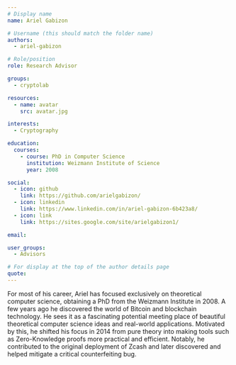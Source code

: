 ```yaml
---
# Display name
name: Ariel Gabizon

# Username (this should match the folder name)
authors:
  - ariel-gabizon

# Role/position
role: Research Advisor

groups:
  - cryptolab

resources:
  - name: avatar
    src: avatar.jpg

interests:
  - Cryptography

education:
  courses:
    - course: PhD in Computer Science
      institution: Weizmann Institute of Science
      year: 2008

social:
  - icon: github
    link: https://github.com/arielgabizon/
  - icon: linkedin
    link: https://www.linkedin.com/in/ariel-gabizon-6b423a8/
  - icon: link
    link: https://sites.google.com/site/arielgabizon1/

email:

user_groups:
  - Advisors

# For display at the top of the author details page
quote:
---
```

For most of his career, Ariel has focused exclusively on theoretical computer science, obtaining a PhD from the Weizmann Institute in 2008. A few years ago he discovered the world of Bitcoin and blockchain technology. He sees it as a fascinating potential meeting place of beautiful theoretical computer science ideas and real-world applications. Motivated by this, he shifted his focus in 2014 from pure theory into making tools such as Zero-Knowledge proofs more practical and efficient. Notably, he contributed to the original deployment of Zcash and later discovered and helped mitigate a critical counterfeiting bug.
